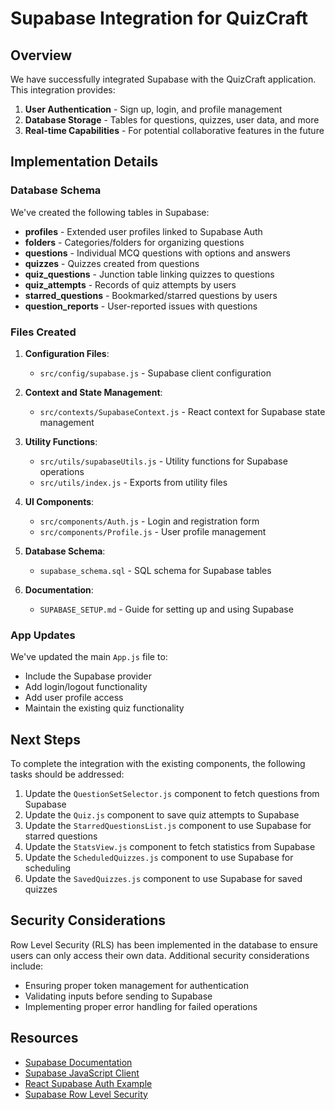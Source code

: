 # Supabase Integration for QuizCraft

## Overview

We have successfully integrated Supabase with the QuizCraft application. This integration provides:

1. **User Authentication** - Sign up, login, and profile management
2. **Database Storage** - Tables for questions, quizzes, user data, and more
3. **Real-time Capabilities** - For potential collaborative features in the future

## Implementation Details

### Database Schema

We've created the following tables in Supabase:

- **profiles** - Extended user profiles linked to Supabase Auth
- **folders** - Categories/folders for organizing questions
- **questions** - Individual MCQ questions with options and answers
- **quizzes** - Quizzes created from questions
- **quiz_questions** - Junction table linking quizzes to questions
- **quiz_attempts** - Records of quiz attempts by users
- **starred_questions** - Bookmarked/starred questions by users
- **question_reports** - User-reported issues with questions

### Files Created

1. **Configuration Files**:
   - `src/config/supabase.js` - Supabase client configuration

2. **Context and State Management**:
   - `src/contexts/SupabaseContext.js` - React context for Supabase state management

3. **Utility Functions**:
   - `src/utils/supabaseUtils.js` - Utility functions for Supabase operations
   - `src/utils/index.js` - Exports from utility files

4. **UI Components**:
   - `src/components/Auth.js` - Login and registration form
   - `src/components/Profile.js` - User profile management

5. **Database Schema**:
   - `supabase_schema.sql` - SQL schema for Supabase tables

6. **Documentation**:
   - `SUPABASE_SETUP.md` - Guide for setting up and using Supabase

### App Updates

We've updated the main `App.js` file to:
- Include the Supabase provider
- Add login/logout functionality
- Add user profile access
- Maintain the existing quiz functionality

## Next Steps

To complete the integration with the existing components, the following tasks should be addressed:

1. Update the `QuestionSetSelector.js` component to fetch questions from Supabase
2. Update the `Quiz.js` component to save quiz attempts to Supabase
3. Update the `StarredQuestionsList.js` component to use Supabase for starred questions
4. Update the `StatsView.js` component to fetch statistics from Supabase
5. Update the `ScheduledQuizzes.js` component to use Supabase for scheduling
6. Update the `SavedQuizzes.js` component to use Supabase for saved quizzes

## Security Considerations

Row Level Security (RLS) has been implemented in the database to ensure users can only access their own data. Additional security considerations include:

- Ensuring proper token management for authentication
- Validating inputs before sending to Supabase
- Implementing proper error handling for failed operations

## Resources

- [Supabase Documentation](https://supabase.com/docs)
- [Supabase JavaScript Client](https://supabase.com/docs/reference/javascript/introduction)
- [React Supabase Auth Example](https://supabase.com/docs/guides/auth/auth-helpers/auth-ui)
- [Supabase Row Level Security](https://supabase.com/docs/guides/auth/row-level-security) 